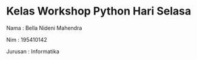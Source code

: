 # Kelas Workshop Python Hari Selasa
Nama    : Bella Nideni Mahendra

Nim     : 195410142

Jurusan : Informatika
